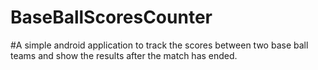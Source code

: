 # BaseBallScoresCounter

#A simple android application to track the scores between two base ball teams and show the results after the match has ended. 
